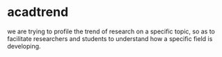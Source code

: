 # acadtrend
we are trying to profile the trend of research on a specific topic, so as to facilitate researchers and students to understand how a specific field is developing.
